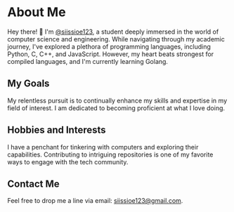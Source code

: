 # About Me

Hey there! 👋 I'm [@siissioe123](https://github.com/siissioe123), a student deeply immersed in the world of computer science and engineering. While navigating through my academic journey, I've explored a plethora of programming languages, including Python, C, C++, and JavaScript. However, my heart beats strongest for compiled languages, and I'm currently learning Golang.

## My Goals

My relentless pursuit is to continually enhance my skills and expertise in my field of interest. I am dedicated to becoming proficient at what I love doing.

## Hobbies and Interests

I have a penchant for tinkering with computers and exploring their capabilities. Contributing to intriguing repositories is one of my favorite ways to engage with the tech community.

## Contact Me

Feel free to drop me a line via email: [siissioe123@gmail.com](mailto:siissioe123@gmail.com).
